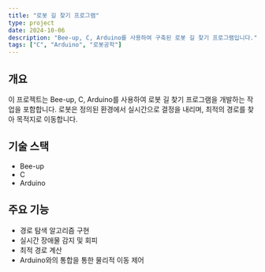 ```yaml
---
title: "로봇 길 찾기 프로그램"
type: project
date: 2024-10-06
description: "Bee-up, C, Arduino를 사용하여 구축된 로봇 길 찾기 프로그램입니다."
tags: ["C", "Arduino", "로봇공학"]
---
```


## 개요
이 프로젝트는 Bee-up, C, Arduino를 사용하여 로봇 길 찾기 프로그램을 개발하는 작업을 포함합니다. 로봇은 정의된 환경에서 실시간으로 결정을 내리며, 최적의 경로를 찾아 목적지로 이동합니다.

## 기술 스택
- Bee-up
- C
- Arduino

## 주요 기능
- 경로 탐색 알고리즘 구현
- 실시간 장애물 감지 및 회피
- 최적 경로 계산
- Arduino와의 통합을 통한 물리적 이동 제어
